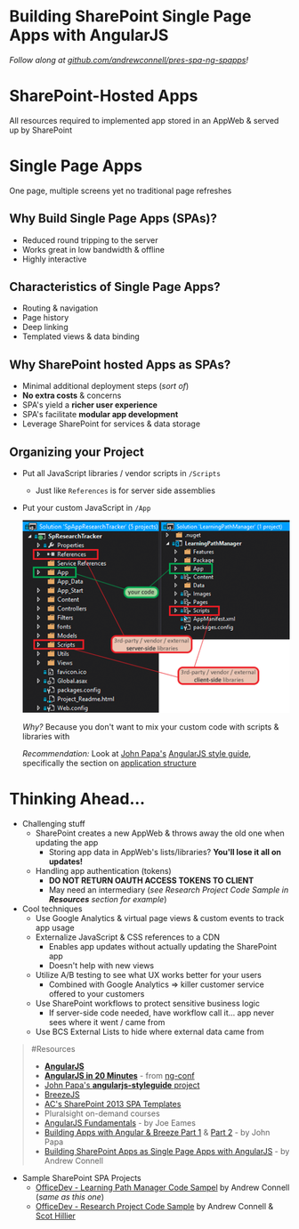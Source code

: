 Building SharePoint Single Page Apps with AngularJS
===================================================
*Follow along at [github.com/andrewconnell/pres-spa-ng-spapps](http://github.com/andrewconnell/pres-spa-ng-spapps)!*

SharePoint-Hosted Apps
======================
All resources required to implemented app stored in an AppWeb & served up by SharePoint



Single Page Apps
================
One page, multiple screens yet no traditional page refreshes



Why Build Single Page Apps (SPAs)?
---------------------------------
- Reduced round tripping to the server
- Works great in low bandwidth & offline
- Highly interactive



Characteristics of Single Page Apps?
------------------------------------
- Routing & navigation
- Page history
- Deep linking
- Templated views & data binding



Why SharePoint hosted Apps as SPAs?
-----------------------------------
- Minimal additional deployment steps (*sort of*)
- **No extra costs** & concerns
- SPA's yield a **richer user experience**
- SPA's facilitate **modular app development**
- Leverage SharePoint for services & data storage



Organizing your Project
-----------------------
- Put all JavaScript libraries / vendor scripts in `/Scripts`
  - Just like `References` is for server side assemblies
- Put your custom JavaScript in `/App`

  ![client-side code project organization](img/ClientSideProjectOrg.png)

  *Why?* Because you don't want to mix your custom code with scripts & libraries with

  *Recommendation:* Look at [John Papa's](http://www.twitter.com/john_papa) [AngularJS style guide](https://github.com/johnpapa/angularjs-styleguide), specifically the section on [application structure](https://github.com/johnpapa/angularjs-styleguide#application-structure)



Thinking Ahead...
=================
- Challenging stuff
  - SharePoint creates a new AppWeb & throws away the old one when updating the app
    - Storing app data in AppWeb's lists/libraries? **You'll lose it all on updates!**
  - Handling app authentication (tokens)
    - **DO NOT RETURN OAUTH ACCESS TOKENS TO CLIENT**
    - May need an intermediary (*see Research Project Code Sample in **Resources** section for example*)
- Cool techniques
  - Use Google Analytics & virtual page views & custom events to track app usage
  - Externalize JavaScript & CSS references to a CDN
    - Enables app updates without actually updating the SharePoint app
    - Doesn't help with new views
  - Utilize A/B testing to see what UX works better for your users
    - Combined with Google Analytics => killer customer service offered to your customers
  - Use SharePoint workflows to protect sensitive business logic
    - If server-side code needed, have workflow call it... app never sees where it went / came from
  - Use BCS External Lists to hide where external data came from



>#Resources
>- **[AngularJS](https://angularjs.org/)**
>- **[AngularJS in 20 Minutes](https://www.youtube.com/watch?v=tnXO-i7944M)** - from [ng-conf](http://www.ng-conf.org/)
>- [John Papa's **angularjs-styleguide** project ](https://github.com/johnpapa/angularjs-styleguide)
>- [BreezeJS](http://www.breezejs.com)
>- [AC's SharePoint 2013 SPA Templates](http://aconn.me/SphSpaTemplates)
>- Pluralsight on-demand courses
>  - [AngularJS Fundamentals](http://pluralsight.com/training/Courses/TableOfContents/angularjs-fundamentals) - by Joe Eames
>  - [Building Apps with Angular & Breeze Part 1](http://pluralsight.com/training/Courses/TableOfContents/build-apps-angular-breeze) & [Part 2](http://pluralsight.com/training/Courses/TableOfContents/build-apps-angular-breeze-part2) - by John Papa
>  - [Building SharePoint Apps as Single Page Apps with AngularJS](http://pluralsight.com/training/Courses/TableOfContents/building-sharepoint-apps-spa-angularjs) - by Andrew Connell
- Sample SharePoint SPA Projects
  - [OfficeDev - Learning Path Manager Code Sampel](https://github.com/OfficeDev/Learning-Path-Manager-Code-Sample) by Andrew Connell (*same as this one*)
  - [OfficeDev - Research Project Code Sample](https://github.com/OfficeDev/Research-Project-Code-Sample) by Andrew Connell & [Scot Hillier](http://www.twitter.com/scothillier)
